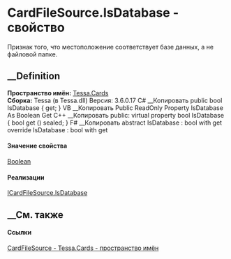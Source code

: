 # CardFileSource.IsDatabase - свойство
Признак того, что местоположение соответствует базе данных, а не файловой
папке.
##  __Definition
 **Пространство имён:** [Tessa.Cards](N_Tessa_Cards.htm)  
 **Сборка:** Tessa (в Tessa.dll) Версия: 3.6.0.17
C# __Копировать
     public bool IsDatabase { get; }
VB __Копировать
     Public ReadOnly Property IsDatabase As Boolean
    	Get
C++ __Копировать
     public:
    virtual property bool IsDatabase {
    	bool get () sealed;
    }
F# __Копировать
     abstract IsDatabase : bool with get
    override IsDatabase : bool with get
#### Значение свойства
[Boolean](https://learn.microsoft.com/dotnet/api/system.boolean)
#### Реализации
[ICardFileSource.IsDatabase](P_Tessa_Cards_ICardFileSource_IsDatabase.htm)  
##  __См. также
#### Ссылки
[CardFileSource - ](T_Tessa_Cards_CardFileSource.htm)
[Tessa.Cards - пространство имён](N_Tessa_Cards.htm)
